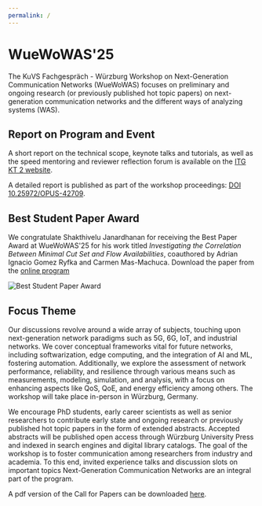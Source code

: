 ```yaml
---
permalink: /   
---
```

# WueWoWAS'25

The KuVS Fachgespräch - Würzburg Workshop on Next-Generation Communication Networks (WueWoWAS) focuses on preliminary and ongoing research (or previously published hot topic papers) on next-generation communication networks and the different ways of analyzing systems (WAS).

## Report on Program and Event
A short report on the technical scope, keynote talks and tutorials, as well as the speed mentoring and reviewer reflection forum is available on the [ITG KT 2 website](https://sites.google.com/view/vde-itg-kt2/report-wuewowas25).

A detailed report is published as part of the workshop proceedings: [DOI 10.25972/OPUS-42709](https://doi.org/10.25972/OPUS-42709).

## Best Student Paper Award
We congratulate Shakthivelu Janardhanan for receiving the Best Paper Award at WueWoWAS'25 for his work titled *Investigating the Correlation Between Minimal Cut Set and Flow Availabilities*, coauthored by Adrian Ignacio Gomez Ryfka and Carmen Mas-Machuca. Download the paper from the [online program](/WueWoWAS2025/detailed_program/)

<img src="{{ '/assets/images/WueWoWAS25-BestStudentPaperAward.png' | relative_url }}" alt="Best Student Paper Award">

## Focus Theme
Our discussions revolve around a wide array of subjects, touching upon next-generation network paradigms such as 5G, 6G, IoT, and industrial networks. We cover conceptual frameworks vital for future networks, including softwarization, edge computing, and the integration of AI and ML, fostering automation. Additionally, we explore the assessment of network performance, reliability, and resilience through various means such as measurements, modeling, simulation, and analysis, with a focus on enhancing aspects like QoS, QoE, and energy efficiency among others. The workshop will take place in-person in Würzburg, Germany.

We encourage PhD students, early career scientists as well as senior researchers to contribute early state and ongoing research or previously published hot topic papers in the form of extended abstracts. Accepted abstracts will be published open access through Würzburg University Press and indexed in search engines and digital library catalogs. The goal of the workshop is to foster communication among researchers from industry and academia. To this end, invited experience talks and discussion slots on important topics Next-Generation Communication Networks are an integral part of the program.

A pdf version of the Call for Papers can be downloaded <a href="./assets/forms/wuewowas25_cfp_flyer.pdf"> here</a>.
